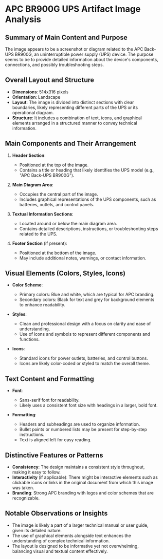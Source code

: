 # APC BR900G UPS Artifact Image Analysis

## Summary of Main Content and Purpose
The image appears to be a screenshot or diagram related to the APC Back-UPS BR900G, an uninterruptible power supply (UPS) device. The purpose seems to be to provide detailed information about the device's components, connections, and possibly troubleshooting steps.

## Overall Layout and Structure

- **Dimensions**: 514x316 pixels
- **Orientation**: Landscape
- **Layout**: The image is divided into distinct sections with clear boundaries, likely representing different parts of the UPS or its operational diagram.
- **Structure**: It includes a combination of text, icons, and graphical elements arranged in a structured manner to convey technical information.

## Main Components and Their Arrangement

1. **Header Section**:
   - Positioned at the top of the image.
   - Contains a title or heading that likely identifies the UPS model (e.g., "APC Back-UPS BR900G").

2. **Main Diagram Area**:
   - Occupies the central part of the image.
   - Includes graphical representations of the UPS components, such as batteries, outlets, and control panels.

3. **Textual Information Sections**:
   - Located around or below the main diagram area.
   - Contains detailed descriptions, instructions, or troubleshooting steps related to the UPS.

4. **Footer Section** (if present):
   - Positioned at the bottom of the image.
   - May include additional notes, warnings, or contact information.

## Visual Elements (Colors, Styles, Icons)

- **Color Scheme**:
  - Primary colors: Blue and white, which are typical for APC branding.
  - Secondary colors: Black for text and grey for background elements to enhance readability.

- **Styles**:
  - Clean and professional design with a focus on clarity and ease of understanding.
  - Use of icons and symbols to represent different components and functions.

- **Icons**:
  - Standard icons for power outlets, batteries, and control buttons.
  - Icons are likely color-coded or styled to match the overall theme.

## Text Content and Formatting

- **Font**:
  - Sans-serif font for readability.
  - Likely uses a consistent font size with headings in a larger, bold font.

- **Formatting**:
  - Headers and subheadings are used to organize information.
  - Bullet points or numbered lists may be present for step-by-step instructions.
  - Text is aligned left for easy reading.

## Distinctive Features or Patterns

- **Consistency**: The design maintains a consistent style throughout, making it easy to follow.
- **Interactivity** (if applicable): There might be interactive elements such as clickable icons or links in the original document from which this image was taken.
- **Branding**: Strong APC branding with logos and color schemes that are recognizable.

## Notable Observations or Insights

- The image is likely a part of a larger technical manual or user guide, given its detailed nature.
- The use of graphical elements alongside text enhances the understanding of complex technical information.
- The layout is designed to be informative yet not overwhelming, balancing visual and textual content effectively.